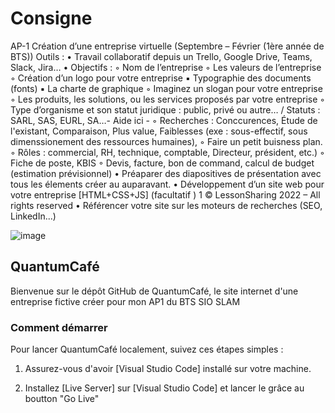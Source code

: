 # Consigne

AP-1 Création d’une entreprise virtuelle
(Septembre – Février (1ère année de BTS))
Outils : 
• Travail collaboratif depuis un Trello, Google Drive, Teams, Slack, Jira…
• Objectifs :
◦ Nom de l’entreprise
◦ Les valeurs de l’entreprise
◦ Création d’un logo pour votre entreprise
▪ Typographie des documents (fonts)
▪ La charte de graphique
◦ Imaginez un slogan pour votre entreprise
◦ Les produits, les solutions, ou les services proposés par votre entreprise
◦ Type d’organisme et son statut juridique : public, privé ou autre… / Statuts : 
SARL, SAS, EURL, SA…- Aide ici -
◦ Recherches : Conccurences, Étude de l'existant, Comparaison, Plus value, 
Faiblesses (exe : sous-effectif, sous dimenssionement des ressources humaines),
◦ Faire un petit buisness plan.
◦ Rôles : commercial, RH, technique, comptable, Directeur, président, etc.)
◦ Fiche de poste, KBIS
◦ Devis, facture, bon de command, calcul de budget (estimation prévisionnel)
• Préaparer des diapositives de présentation avec tous les élements créer au 
auparavant.
• Développement d’un site web pour votre entreprise [HTML+CSS+JS] (facultatif )
1
© LessonSharing 2022 – All rights reserved
• Référencer votre site sur les moteurs de recherches (SEO, LinkedIn...)


![image](https://github.com/JulianGabinAtienza/QuantumCafe_AP1/assets/148321955/8ef88a90-50fb-4916-8532-6fa7b21b57a4)

## QuantumCafé

Bienvenue sur le dépôt GitHub de QuantumCafé, le site internet d'une entreprise fictive créer pour mon AP1 du BTS SIO SLAM

### Comment démarrer

Pour lancer QuantumCafé localement, suivez ces étapes simples :

1. Assurez-vous d'avoir [Visual Studio Code] installé sur votre machine.

2. Installez [Live Server] sur [Visual Studio Code] et lancer le grâce au boutton "Go Live"
